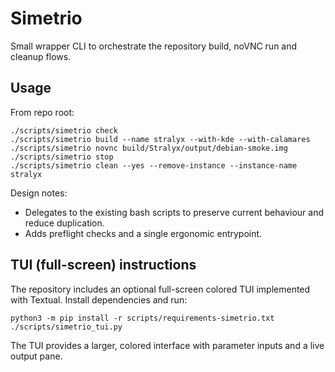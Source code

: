 Simetrio
========

Small wrapper CLI to orchestrate the repository build, noVNC run and cleanup flows.

Usage
-----

From repo root:

```
./scripts/simetrio check
./scripts/simetrio build --name stralyx --with-kde --with-calamares
./scripts/simetrio novnc build/Stralyx/output/debian-smoke.img
./scripts/simetrio stop
./scripts/simetrio clean --yes --remove-instance --instance-name stralyx
```

Design notes:
- Delegates to the existing bash scripts to preserve current behaviour and reduce duplication.
- Adds preflight checks and a single ergonomic entrypoint.

TUI (full-screen) instructions
------------------------------

The repository includes an optional full-screen colored TUI implemented with Textual.
Install dependencies and run:

```
python3 -m pip install -r scripts/requirements-simetrio.txt
./scripts/simetrio_tui.py
```

The TUI provides a larger, colored interface with parameter inputs and a live output pane.


